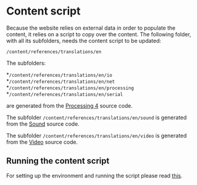 # Content script

Because the website relies on external data in order to populate the content, it relies on a script to copy over the content. The following folder, with all its subfolders, needs the content script to be updated:

`/content/references/translations/en`

The subfolders:

*`/content/references/translations/en/io`
*`/content/references/translations/en/net`
*`/content/references/translations/en/processing`
*`/content/references/translations/en/serial`

are generated from the [Processing 4](https://github.com/processing/processing4) source code.

The subfolder `/content/references/translations/en/sound` is generated from the [Sound](https://github.com/processing/processing-sound) source code.

The subfolder `/content/references/translations/en/video` is generated from the [Video](https://github.com/processing/processing-video) source code.


## Running the content script

For setting up the environment and running the script please read [this](https://github.com/processing/processing4/tree/master/doclet).
